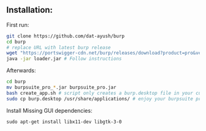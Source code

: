 ## Installation:

First run:

```bash
git clone https://github.com/dat-ayush/burp
cd burp
# replace URL with latest burp release
wget "https://portswigger-cdn.net/burp/releases/download?product=pro&version=2024.7.5&type=Jar" --content-disposition
java -jar loader.jar # Follow instructions
```

Afterwards:

```bash
cd burp
mv burpsuite_pro_*.jar burpsuite_pro.jar
bash create_app.sh # script only creates a burp.desktop file in your current dir
sudo cp burp.desktop /usr/share/applications/ # enjoy your burpsuite professional from applications menu
```

Install Missing GUI dependencies:

```
sudo apt-get install libx11-dev libgtk-3-0
```
